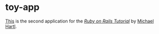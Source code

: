 # toy-app
[This](https://blooming-cove-16453.herokuapp.com/) is the second application for the
[*Ruby on Rails Tutorial*](https://www.railstutorial.org/)
by [Michael Hartl](https://www.michaelhartl.com/).